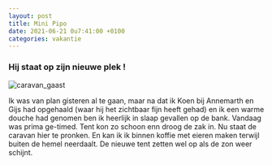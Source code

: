 ```yaml
---
layout: post
title: Mini Pipo
date: 2021-06-21 0u7:41:00 +0100
categories: vakantie
---
```


### Hij staat op zijn nieuwe plek !

![caravan_gaast](../assets/caravan_gaast.jpg)

Ik was van plan gisteren al te gaan, maar na dat ik Koen bij Annemarth en Gijs had opgehaald (waar hij het zichtbaar fijn heeft gehad) en ik een warme douche had genomen ben ik heerlijk in slaap gevallen op de bank.
Vandaag was prima ge-timed. Tent kon zo schoon enn droog de zak in. Nu staat de caravan hier te pronken. En kan ik ik binnen koffie met eieren maken terwijl buiten de hemel neerdaalt. De nieuwe tent zetten wel op als de zon weer schijnt.
